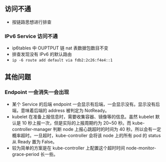 ## 访问不通
- 按链路思想进行排查

### IPv6 Service 访问不通
- ip6tables 中 OUPTPUT 链 nat 表数据包数目不变
- 排查发现没有 IPv6 的默认路由
- `ip -6 route add default via fdb2:2c26:f4e4::1`


## 其他问题
### Endpoint 一会消失一会出现
- 某个 Service 的后端 endpoint 一会显示有后端，一会显示没有。显示没有后端，意味着后端的 address 被判定为 NotReady。
- kubelet 在准备上报信息时，需要收集容器、镜像等的信息。虽然 kubelet 默认是 10 秒上报一次，但是实际的上报周期约为 20~50 秒。而 kube-controller-manager 判断 node 上报心跳超时的时间为 40 秒。所以会有一定概率超时。一旦超时，kube-controller 会将该 node 上的所有 pod 的 status 从 Ready 置为 False。
- 较为简单的方案是在 kube-controller 上配置这个超时时间 node-monitor-grace-period 长一些。